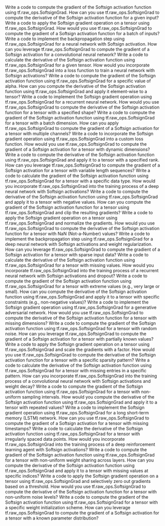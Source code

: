 Write a code to compute the gradient of the Softsign activation function using tf.raw_ops.SoftsignGrad.
How can you use tf.raw_ops.SoftsignGrad to compute the derivative of the Softsign activation function for a given input?
Write a code to apply the Softsign gradient operation on a tensor using tf.raw_ops.SoftsignGrad.
How would you use tf.raw_ops.SoftsignGrad to compute the gradient of a Softsign activation function for a batch of inputs?
Write a code to implement the backpropagation step using tf.raw_ops.SoftsignGrad for a neural network with Softsign activation.
How can you leverage tf.raw_ops.SoftsignGrad to compute the gradient of a Softsign activation for a convolutional neural network?
Write a code to calculate the derivative of the Softsign activation function using tf.raw_ops.SoftsignGrad for a given tensor.
How would you incorporate tf.raw_ops.SoftsignGrad into a loss function to train a neural network with Softsign activations?
Write a code to compute the gradient of the Softsign activation function using tf.raw_ops.SoftsignGrad for a specific value of alpha.
How can you compute the derivative of the Softsign activation function using tf.raw_ops.SoftsignGrad and apply it element-wise to a tensor?
Write a code to implement the Softsign gradient operation using tf.raw_ops.SoftsignGrad for a recurrent neural network.
How would you use tf.raw_ops.SoftsignGrad to compute the derivative of the Softsign activation function for a tensor with a specified shape?
Write a code to compute the gradient of the Softsign activation function using tf.raw_ops.SoftsignGrad for a tensor with a batch dimension.
How can you apply tf.raw_ops.SoftsignGrad to compute the gradient of a Softsign activation for a tensor with multiple channels?
Write a code to incorporate the Softsign gradient operation using tf.raw_ops.SoftsignGrad into a custom loss function.
How would you use tf.raw_ops.SoftsignGrad to compute the gradient of a Softsign activation for a tensor with dynamic dimensions?
Write a code to compute the derivative of the Softsign activation function using tf.raw_ops.SoftsignGrad and apply it to a tensor with a specified rank.
How can you leverage tf.raw_ops.SoftsignGrad to compute the gradient of a Softsign activation for a tensor with variable length sequences?
Write a code to calculate the gradient of the Softsign activation function using tf.raw_ops.SoftsignGrad for a tensor with a specific data type.
How would you incorporate tf.raw_ops.SoftsignGrad into the training process of a deep neural network with Softsign activations?
Write a code to compute the derivative of the Softsign activation function using tf.raw_ops.SoftsignGrad and apply it to a tensor with negative values.
How can you compute the gradient of the Softsign activation function for a tensor using tf.raw_ops.SoftsignGrad and clip the resulting gradients?
Write a code to apply the Softsign gradient operation on a tensor using tf.raw_ops.SoftsignGrad and normalize the gradients.
How would you use tf.raw_ops.SoftsignGrad to compute the derivative of the Softsign activation function for a tensor with NaN (Not-a-Number) values?
Write a code to implement the backpropagation step using tf.raw_ops.SoftsignGrad for a deep neural network with Softsign activations and weight regularization.
How can you leverage tf.raw_ops.SoftsignGrad to compute the gradient of a Softsign activation for a tensor with sparse input data?
Write a code to calculate the derivative of the Softsign activation function using tf.raw_ops.SoftsignGrad for a tensor with missing values.
How would you incorporate tf.raw_ops.SoftsignGrad into the training process of a recurrent neural network with Softsign activations and dropout?
Write a code to compute the gradient of the Softsign activation function using tf.raw_ops.SoftsignGrad for a tensor with extreme values (e.g., very large or small).
How can you compute the derivative of the Softsign activation function using tf.raw_ops.SoftsignGrad and apply it to a tensor with specific constraints (e.g., non-negative values)?
Write a code to implement the Softsign gradient operation using tf.raw_ops.SoftsignGrad for a generative adversarial network.
How would you use tf.raw_ops.SoftsignGrad to compute the derivative of the Softsign activation function for a tensor with missing dimensions?
Write a code to compute the gradient of the Softsign activation function using tf.raw_ops.SoftsignGrad for a tensor with random noise.
How can you leverage tf.raw_ops.SoftsignGrad to compute the gradient of a Softsign activation for a tensor with partially known values?
Write a code to apply the Softsign gradient operation on a tensor using tf.raw_ops.SoftsignGrad and scale the gradients with a factor.
How would you use tf.raw_ops.SoftsignGrad to compute the derivative of the Softsign activation function for a tensor with a specific sparsity pattern?
Write a code to calculate the derivative of the Softsign activation function using tf.raw_ops.SoftsignGrad for a tensor with missing entries in a specific pattern.
How can you incorporate tf.raw_ops.SoftsignGrad into the training process of a convolutional neural network with Softsign activations and weight decay?
Write a code to compute the gradient of the Softsign activation function using tf.raw_ops.SoftsignGrad for a tensor with non-uniform sampling intervals.
How would you compute the derivative of the Softsign activation function using tf.raw_ops.SoftsignGrad and apply it to a tensor with repeated values?
Write a code to implement the Softsign gradient operation using tf.raw_ops.SoftsignGrad for a long short-term memory (LSTM) network.
How can you use tf.raw_ops.SoftsignGrad to compute the gradient of a Softsign activation for a tensor with missing timestamps?
Write a code to calculate the derivative of the Softsign activation function using tf.raw_ops.SoftsignGrad for a tensor with irregularly spaced data points.
How would you incorporate tf.raw_ops.SoftsignGrad into the training process of a deep reinforcement learning agent with Softsign activations?
Write a code to compute the gradient of the Softsign activation function using tf.raw_ops.SoftsignGrad for a tensor with non-uniform weight sharing across layers.
How can you compute the derivative of the Softsign activation function using tf.raw_ops.SoftsignGrad and apply it to a tensor with missing values at specific indices?
Write a code to apply the Softsign gradient operation on a tensor using tf.raw_ops.SoftsignGrad and selectively zero out gradients based on a threshold.
How would you use tf.raw_ops.SoftsignGrad to compute the derivative of the Softsign activation function for a tensor with non-uniform noise levels?
Write a code to compute the gradient of the Softsign activation function using tf.raw_ops.SoftsignGrad for a tensor with a specific weight initialization scheme.
How can you leverage tf.raw_ops.SoftsignGrad to compute the gradient of a Softsign activation for a tensor with a known parameter distribution?